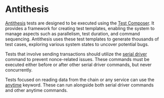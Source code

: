 # Antithesis

[Antithesis](https://antithesis.com/) tests are designed to be executed using the [Test Composer](https://antithesis.com/docs/test_templates/). It provides a framework for creating test templates, enabling the system to manage aspects such as parallelism, test duration, and command sequencing. Antithesis uses these test templates to generate thousands of test cases, exploring various system states to uncover potential bugs.

Tests that involve sending transactions should utilize the [serial driver](https://antithesis.com/docs/test_templates/test_composer_reference/#serial-driver-command) command to prevent nonce-related issues. These commands must be executed either before or after other serial driver commands, but never concurrently.

Tests focused on reading data from the chain or any service can use the [anytime](https://antithesis.com/docs/test_templates/test_composer_reference/#anytime-command) keyword. These can run alongside both serial driver commands and other anytime commands.
